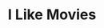 ---
title: "I Like Movies"
year: 2022
rating: 3
stars: "★★★"
rewatched: false
permalink: "i-like-movies"
watched_on: 2023-06-28
---